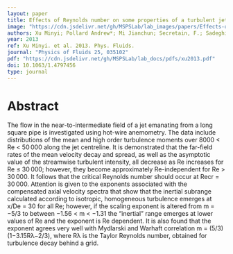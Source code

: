 ```yaml
---
layout: paper
title: Effects of Reynolds number on some properties of a turbulent jet from a long square pipe
image: "https://cdn.jsdelivr.net/gh/MSPSLab/lab_images/papers/Effects-of-Reynolds.png"
authors: Xu Minyi; Pollard Andrew*; Mi Jianchun; Secretain, F.; Sadeghi, H.
year: 2013
ref: Xu Minyi. et al. 2013. Phys. Fluids.
journal: "Physics of Fluids 25, 035102"
pdf: "https://cdn.jsdelivr.net/gh/MSPSLab/lab_docs/pdfs/xu2013.pdf"
doi: 10.1063/1.4797456
type: journal
---
```


# Abstract

The flow in the near-to-intermediate field of a jet emanating from a long square pipe is investigated using hot-wire anemometry. The data include distributions of the mean and high order turbulence moments over 8000 < Re < 50 000 along the jet centreline. It is demonstrated that the far-field rates of the mean velocity decay and spread, as well as the asymptotic value of the streamwise turbulent intensity, all decrease as Re increases for Re ≤ 30 000; however, they become approximately Re-independent for Re > 30 000. It follows that the critical Reynolds number should occur at Recr = 30 000. Attention is given to the exponents associated with the compensated axial velocity spectra that show that the inertial subrange calculated according to isotropic, homogeneous turbulence emerges at x/De = 30 for all Re; however, if the scaling exponent is altered from m = −5/3 to between −1.56 < m < −1.31 the “inertial” range emerges at lower values of Re and the exponent is Re dependent. It is also found that the exponent agrees very well with Mydlarski and Warhaft correlation m = (5/3)(1−3.15Rλ−2/3), where Rλ is the Taylor Reynolds number, obtained for turbulence decay behind a grid.


